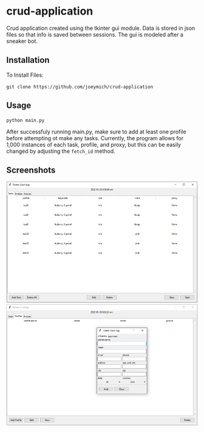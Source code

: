 # crud-application
Crud application created using the tkinter gui module. Data is stored in json files so that info is saved between sessions. The gui is modeled after a sneaker bot.

## Installation
To Install Files:
```
git clone https://github.com/joeymich/crud-application
```

## Usage
```
python main.py
```
After successfuly running main.py, make sure to add at least one profile before attempting ot make any tasks. Currently, the program allows for 1,000 instances of each task, profile, and proxy, but this can be easily changed by adjusting the `fetch_id` method.

## Screenshots

![screenshot of tasks tab](https://github.com/joeymich/crud-application/blob/master/screenshots/tasks.PNG?raw=true)
![screenshot of profiles tab](https://github.com/joeymich/crud-application/blob/master/screenshots/profiles.PNG?raw=true)
